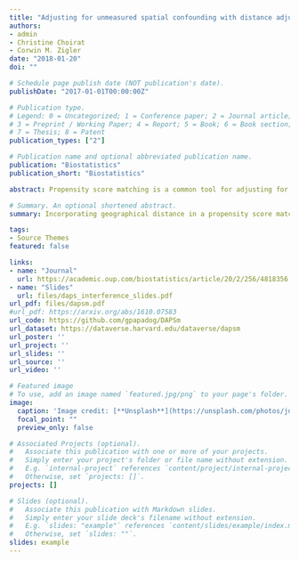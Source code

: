 ```yaml
---
title: "Adjusting for unmeasured spatial confounding with distance adjusted propensity score matching"
authors:
- admin
- Christine Choirat
- Corwin M. Zigler
date: "2018-01-20"
doi: ""

# Schedule page publish date (NOT publication's date).
publishDate: "2017-01-01T00:00:00Z"

# Publication type.
# Legend: 0 = Uncategorized; 1 = Conference paper; 2 = Journal article;
# 3 = Preprint / Working Paper; 4 = Report; 5 = Book; 6 = Book section;
# 7 = Thesis; 8 = Patent
publication_types: ["2"]

# Publication name and optional abbreviated publication name.
publication: "Biostatistics"
publication_short: "Biostatistics"

abstract: Propensity score matching is a common tool for adjusting for observed confounding in observational studies, but is known to have limitations in the presence of unmeasured confounding. In many settings, researchers are confronted with spatially-indexed data where the relative locations of the observational units may serve as a useful proxy for unmeasured confounding that varies according to a spatial pattern. We develop a new method, termed distance adjusted propensity score matching (DAPSm) that incorporates information on units’ spatial proximity into a propensity score matching procedure. We show that DAPSm can adjust for both observed and some forms of unobserved confounding and evaluate its performance relative to several other reasonable alternatives for incorporating spatial information into propensity score adjustment. The method is motivated by and applied to a comparative effectiveness investigation of power plant emission reduction technologies designed to reduce population exposure to ambient ozone pollution. Ultimately, DAPSm provides a framework for augmenting a “standard” propensity score analysis with information on spatial proximity and provides a transparent and principled way to assess the relative trade-offs of prioritizing observed confounding adjustment versus spatial proximity adjustment. 

# Summary. An optional shortened abstract.
summary: Incorporating geographical distance in a propensity score matching approach to account for unmeasured confounding by spatial variables. 

tags:
- Source Themes
featured: false

links:
- name: "Journal"
  url: https://academic.oup.com/biostatistics/article/20/2/256/4818356
- name: "Slides"
  url: files/daps_interference_slides.pdf
url_pdf: files/dapsm.pdf 
#url_pdf: https://arxiv.org/abs/1610.07583
url_code: https://github.com/gpapadog/DAPSm
url_dataset: https://dataverse.harvard.edu/dataverse/dapsm
url_poster: ''
url_project: ''
url_slides: ''
url_source: ''
url_video: ''

# Featured image
# To use, add an image named `featured.jpg/png` to your page's folder. 
image:
  caption: 'Image credit: [**Unsplash**](https://unsplash.com/photos/jdD8gXaTZsc)'
  focal_point: ""
  preview_only: false

# Associated Projects (optional).
#   Associate this publication with one or more of your projects.
#   Simply enter your project's folder or file name without extension.
#   E.g. `internal-project` references `content/project/internal-project/index.md`.
#   Otherwise, set `projects: []`.
projects: []

# Slides (optional).
#   Associate this publication with Markdown slides.
#   Simply enter your slide deck's filename without extension.
#   E.g. `slides: "example"` references `content/slides/example/index.md`.
#   Otherwise, set `slides: ""`.
slides: example
---
```

